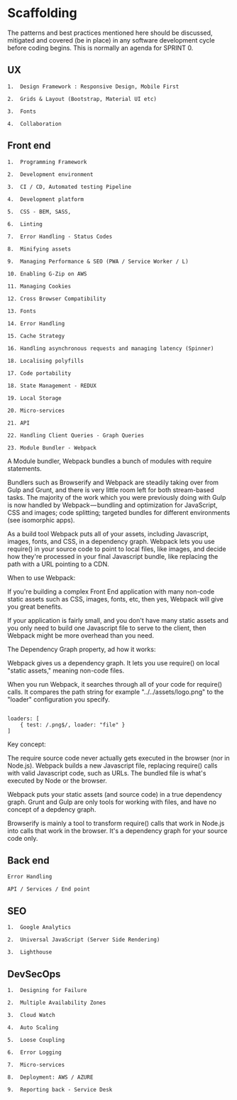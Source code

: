 
# Scaffolding

The patterns and best practices mentioned here should be discussed, mitigated and covered (be in place) in any software development cycle before coding begins. This is normally an agenda for SPRINT 0. 

## UX

```
1.  Design Framework : Responsive Design, Mobile First

2.  Grids & Layout (Bootstrap, Material UI etc)

3.  Fonts

4.  Collaboration 

```

## Front end

```
1.  Programming Framework 

2.  Development environment 

3.  CI / CD, Automated testing Pipeline 

4.  Development platform

5.  CSS - BEM, SASS, 

6.  Linting

7.  Error Handling - Status Codes

8.  Minifying assets

9.  Managing Performance & SEO (PWA / Service Worker / L)

10. Enabling G-Zip on AWS

11. Managing Cookies

12. Cross Browser Compatibility

13. Fonts

14. Error Handling

15. Cache Strategy

16. Handling asynchronous requests and managing latency (Spinner)

18. Localising polyfills

17. Code portability

18. State Management - REDUX

19. Local Storage

20. Micro-services

21. API

22. Handling Client Queries - Graph Queries

23. Module Bundler - Webpack
```

A Module bundler, Webpack bundles a bunch of modules with require statements.

Bundlers such as Browserify and Webpack are steadily taking over from Gulp and Grunt, and there is very little room left for both stream-based tasks. The majority of the work which you were previously doing with Gulp is now handled by Webpack — bundling and optimization for JavaScript, CSS and images; code splitting; targeted bundles for different environments (see isomorphic apps).

As a build tool Webpack puts all of your assets, including Javascript, images, fonts, and CSS, in a dependency graph. Webpack lets you use require() in your source code to point to local files, like images, and decide how they're processed in your final Javascript bundle, like replacing the path 
with a URL pointing to a CDN.


 When to use  Webpack: 
 
 If you're building a complex Front End application with many non-code static assets such as CSS, images, fonts, etc, then yes, Webpack will give you great benefits.

If your application is fairly small, and you don't have many static assets and you only need to build one Javascript file to serve to the client, then Webpack might be more overhead than you need.


The Dependency Graph property, ad how it works: 

Webpack gives us a dependency graph. It lets you use require() on local "static assets," meaning non-code files.

When you run Webpack, it searches through all of your code for require() calls. It compares the path string for example "../../assets/logo.png" to the "loader" configuration you specify.

```

loaders: [  
    { test: /.png$/, loader: "file" }
]

```

Key concept: 

 The require source code never actually gets executed in the browser (nor in Node.js). Webpack builds a new Javascript file, replacing require() calls with valid Javascript code, such as URLs. The bundled file is what's executed by Node or the browser.



Webpack puts your static assets (and source code) in a true dependency graph. Grunt and Gulp are only tools for working with files, and have no concept of a depdency graph.

Browserify is mainly a tool to transform require() calls that work in Node.js into calls that work in the browser. It's a dependency graph for your source code only. 



## Back end

```
Error Handling

API / Services / End point

```

## SEO

```
1.  Google Analytics

2.  Universal JavaScript (Server Side Rendering)

3.  Lighthouse
```


## DevSecOps

```
1.  Designing for Failure

2.  Multiple Availability Zones

3.  Cloud Watch

4.  Auto Scaling

5.  Loose Coupling

6.  Error Logging

7.  Micro-services

8.  Deployment: AWS / AZURE 

9.  Reporting back - Service Desk

```

